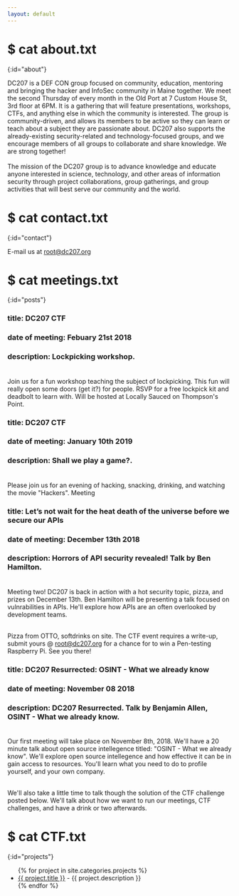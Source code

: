 ```yaml
---
layout: default
---
```


# $ cat about.txt
{:id="about"}

DC207 is a DEF CON group focused on community, education, mentoring and bringing the hacker and InfoSec community in Maine together. We meet the second Thursday of every month in the Old Port at 7 Custom House St, 3rd floor at 6PM. It is a gathering that will feature presentations, workshops, CTFs, and anything else in which the community is interested. The group is community-driven, and allows its members to be active so they can learn or teach about a subject they are passionate about. DC207 also supports the already-existing security-related and technology-focused groups, and we encourage members of all groups to collaborate and share knowledge. We are strong together!
<br><br>
The mission of the DC207 group is to advance knowledge and educate anyone interested in science, technology, and other areas of information security through project collaborations, group gatherings, and group activities that will best serve our community and the world.

# $ cat contact.txt
{:id="contact"}

E-mail us at root@dc207.org

# $ cat meetings.txt
{:id="posts"}


### title: DC207 CTF<br>
### date of meeting: Febuary 21st 2018<br>
### description: Lockpicking workshop.<br><br>
Join us for a fun workshop teaching the subject of lockpicking. This fun will really open some doors (get it?) for people. RSVP for a free lockpick kit and deadbolt to learn with. Will be hosted at Locally Sauced on Thompson's Point. 

### title: DC207 CTF<br>
### date of meeting: January 10th 2019<br>
### description: Shall we play a game?.<br><br>
Please join us for an evening of hacking, snacking, drinking, and watching the movie "Hackers". Meeting

### title: Let’s not wait for the heat death of the universe before we secure our APIs<br>
### date of meeting: December 13th 2018<br>
### description: Horrors of API security revealed! Talk by Ben Hamilton.<br><br>
Meeting two! DC207 is back in action with a hot security topic, pizza, and prizes on December 13th. Ben Hamilton will be presenting a talk focused on vulnrabilities in APIs. He'll explore how APIs are an often overlooked by development teams.<br><br>

Pizza from OTTO, softdrinks on site. The CTF event requires a write-up, submit yours @ root@dc207.org for a chance for to win a Pen-testing Raspberry Pi. See you there!

### title: DC207 Resurrected: OSINT - What we already know <br>
### date of meeting: November 08 2018<br>
### description: DC207 Resurrected. Talk by Benjamin Allen, OSINT - What we already know.<br><br>
Our first meeting will take place on November 8th, 2018. We'll have a 20 minute talk about open source intellegence titled: "OSINT - What we already know". We'll explore open source intellegence and how effective it can be in gain access to resources. You'll learn what you need to do to profile yourself, and your own company.<br><br>

We'll also take a little time to talk though the solution of the CTF challenge posted below. We'll talk about how we want to run our meetings, CTF challenges, and have a drink or two afterwards.
# $ cat CTF.txt
{:id="projects"}

<ul>
{% for project in site.categories.projects %}
<li><a href="{{ project.link }}">{{ project.title }}</a> - {{ project.description }}</li>
{% endfor %}
</ul>

